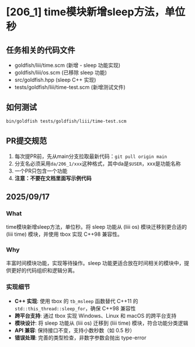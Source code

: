 # [206_1] time模块新增sleep方法，单位秒

## 任务相关的代码文件
- goldfish/liii/time.scm (新增 - sleep 功能实现)
- goldfish/liii/os.scm (已移除 sleep 功能)
- src/goldfish.hpp (sleep C++ 实现)
- tests/goldfish/liii/time-test.scm (新增测试文件)

## 如何测试
```sh
bin/goldfish tests/goldfish/liii/time-test.scm
```

## PR提交规范
1. 每次提PR前，先从main分支拉取最新代码：`git pull origin main`
2. 分支名必须采用`da/206_1/xxx`这种格式，其中da是`$USER`，xxx是功能名称
3. 一个PR只包含一个功能
4. **注意：不要在文档里面写示例代码**

## 2025/09/17

### What

time模块新增sleep方法，单位秒。将 sleep 功能从 (liii os) 模块迁移到更合适的 (liii time) 模块，并使用 tbox 实现 C++98 兼容性。

### Why

丰富时间模块功能，实现等待操作。sleep 功能更适合放在时间相关的模块中，提供更好的代码组织和逻辑分离。

### 实现细节

* **C++ 实现**: 使用 tbox 的 `tb_msleep` 函数替代 C++11 的 `std::this_thread::sleep_for`，确保 C++98 兼容性
* **跨平台支持**: 通过 tbox 实现 Windows、Linux 和 macOS 的跨平台支持
* **模块设计**: 将 sleep 功能从 (liii os) 迁移到 (liii time) 模块，符合功能分类逻辑
* **API 兼容**: 保持接口不变，支持小数秒数（如 0.5 秒）
* **错误处理**: 完善的类型检查，非数字参数会抛出 type-error
